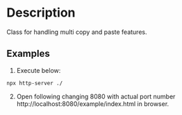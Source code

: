 # Description

Class for handling multi copy and paste features.

## Examples

1. Execute below:

```bash
npx http-server ./
```

2. Open following changing 8080 with actual port number http://localhost:8080/example/index.html in browser.
